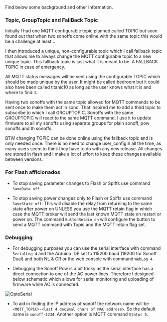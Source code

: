 Find below some background and other information.

### Topic, GroupTopic and FallBack Topic
Initially I had one MQTT configurable topic planned called TOPIC but soon found out that when two sonoffs come online with the same topic this would be a challenge at least...

I then introduced a unique, non-configurable topic which I call fallback topic that allows me to always change the MQTT configurable topic to a new unique topic. This fallback topic is just what it is meant to be: A FALLBACK TOPIC in case of emergency.

All MQTT status messages will be sent using the configurable TOPIC which should be made unique by the user. It might be called  bedroom  but it could also have been called  titanic10  as long as the user knows what it is and where to find it.

Having two sonoffs with the same topic allowed for MQTT commands to be sent once to make them act in sono. That inspired me to add a third topic to subscribe to which I call GROUPTOPIC. Sonoffs with the same GROUPTOPIC will react to the same MQTT command. I use it to update firmware to all my sonoffs using separate groups for plain sonoff, pow sonoffs and th sonoffs.

BTW changing TOPIC can be done online using the fallback topic and is only needed once. There is no need to change user_config.h all the time, as many users seem to think they have to do with any new release. All changes are stored in flash and I make a lot of effort to keep these changes available between versions.

### For Flash afficionados
- To stop saving parameter changes to Flash or Spiffs use command ```SaveData off```.

- To stop saving power changes only to Flash or Spiffs use command ```SaveState off```. This will disable the relay from returning to the same state after power on UNLESS you use the MQTT retain flag in which case the MQTT broker will send the last known MQTT state on restart or power on. The command ```ButtonRetain on``` will configure the button to send a MQTT command with Topic and the MQTT retain flag set.

### Debugging
- For debugging purposes you can use the serial interface with command ```SerialLog 4``` and the Arduino IDE set to 115200 baud (19200 for Sonoff Dual) and both NL & CR or the web console with command ```WebLog 4```.

- Debugging the Sonoff Pow is a bit tricky as the serial interface has a direct connection to one of the AC power lines. Therefore I designed below schematic which allows for serial monitoring and uploading of firmware while AC is connected.
<img alt="OptoSerial" src="https://github.com/arendst/arendst.github.io/blob/master/media/OptoSerial.jpg" /> 

- To aid in finding the IP address of sonoff the network name will be ```<MQTT_TOPIC>-<last 4 decimal chars of MAC address>```. So the default name is ```sonoff-1234```. Another option is MQTT command ```Status 5```.
